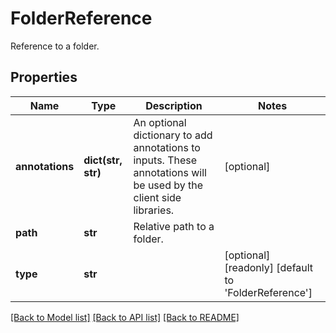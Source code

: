 # FolderReference

Reference to a folder.
## Properties
Name | Type | Description | Notes
------------ | ------------- | ------------- | -------------
**annotations** | **dict(str, str)** | An optional dictionary to add annotations to inputs. These annotations will be used by the client side libraries. | [optional] 
**path** | **str** | Relative path to a folder. | 
**type** | **str** |  | [optional] [readonly] [default to 'FolderReference']

[[Back to Model list]](../README.md#documentation-for-models) [[Back to API list]](../README.md#documentation-for-api-endpoints) [[Back to README]](../README.md)


